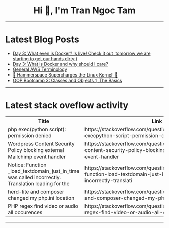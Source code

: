 <h1 align="center">Hi 👋, I'm Tran Ngoc Tam</h1>

---

# Latest Blog Posts 
<!-- BLOG-POST-LIST:START -->
- [Day 3: What even is Docker? Is live! Check it out, tomorrow we are starting to get our hands dirty:&rpar;](https://dev.to/code42cate/day-3-what-even-is-docker-is-live-check-it-out-tomorrow-we-are-starting-to-get-our-hands-dirty-1b5g)
- [Day 3: What is Docker and why should I care?](https://dev.to/code42cate/day-3-what-is-docker-and-why-should-i-care-43b0)
- [General AWS Terminology](https://dev.to/nyong_godwill_e7dfb3c04a7/general-aws-terminology-6cf)
- [🚀 Hammerspace Supercharges the Linux Kernel! 🐧](https://dev.to/eshanized/hammerspace-supercharges-the-linux-kernel-2ogh)
- [OOP Bootcamp 3: Classes and Objects 1, The Basics](https://dev.to/yeehawtoast/oop-bootcamp-3-classes-and-objects-1-the-basics-1hla)
<!-- BLOG-POST-LIST:END -->

---

# Latest stack oveflow activity
<table>
  <tr><th>Title</th><th>Link</th></tr>
  <!-- STACKOVERFLOW:START --><tr><td>php exec&lpar;python script&rpar;: permission denied</td><td>https://stackoverflow.com/questions/79249276/php-execpython-script-permission-denied</td></tr><tr><td>Wordpress Content Security Policy blocking external Mailchimp event handler</td><td>https://stackoverflow.com/questions/79249087/wordpress-content-security-policy-blocking-external-mailchimp-event-handler</td></tr><tr><td>Notice: Function _load_textdomain_just_in_time was called incorrectly. Translation loading for the</td><td>https://stackoverflow.com/questions/79249038/notice-function-load-textdomain-just-in-time-was-called-incorrectly-translati</td></tr><tr><td>herd-lite and composer changed my php.ini location</td><td>https://stackoverflow.com/questions/79248892/herd-lite-and-composer-changed-my-php-ini-location</td></tr><tr><td>PHP regex find video or audio all occurences</td><td>https://stackoverflow.com/questions/79248881/php-regex-find-video-or-audio-all-occurences</td></tr><!-- STACKOVERFLOW:END -->
</table>

---



